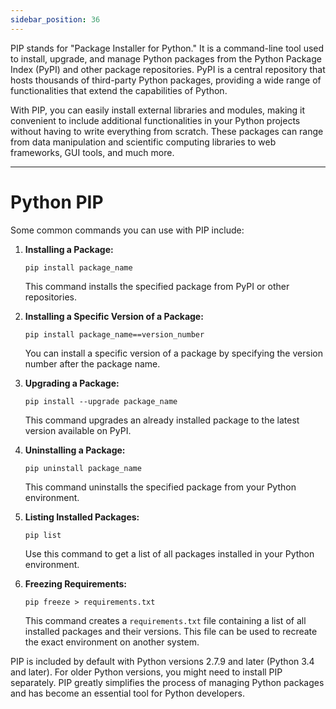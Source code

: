 ```yaml
---
sidebar_position: 36
---
```


PIP stands for "Package Installer for Python." It is a command-line tool used to install, upgrade, and manage Python packages from the Python Package Index (PyPI) and other package repositories. PyPI is a central repository that hosts thousands of third-party Python packages, providing a wide range of functionalities that extend the capabilities of Python.

With PIP, you can easily install external libraries and modules, making it convenient to include additional functionalities in your Python projects without having to write everything from scratch. These packages can range from data manipulation and scientific computing libraries to web frameworks, GUI tools, and much more.

---
# Python PIP

Some common commands you can use with PIP include:

1. **Installing a Package:**
   ```
   pip install package_name
   ```
   This command installs the specified package from PyPI or other repositories.

2. **Installing a Specific Version of a Package:**
   ```
   pip install package_name==version_number
   ```
   You can install a specific version of a package by specifying the version number after the package name.

3. **Upgrading a Package:**
   ```
   pip install --upgrade package_name
   ```
   This command upgrades an already installed package to the latest version available on PyPI.

4. **Uninstalling a Package:**
   ```
   pip uninstall package_name
   ```
   This command uninstalls the specified package from your Python environment.

5. **Listing Installed Packages:**
   ```
   pip list
   ```
   Use this command to get a list of all packages installed in your Python environment.

6. **Freezing Requirements:**
   ```
   pip freeze > requirements.txt
   ```
   This command creates a `requirements.txt` file containing a list of all installed packages and their versions. This file can be used to recreate the exact environment on another system.

PIP is included by default with Python versions 2.7.9 and later (Python 3.4 and later). For older Python versions, you might need to install PIP separately. PIP greatly simplifies the process of managing Python packages and has become an essential tool for Python developers.